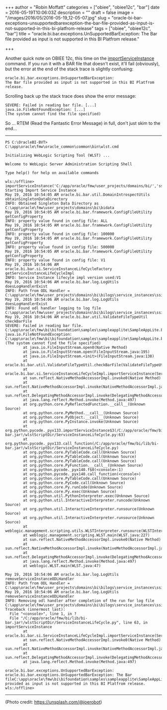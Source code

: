 +++
author = "Robin Moffatt"
categories = ["obiee", "obiee12c", "bar"]
date = 2016-05-19T10:06:03Z
description = ""
draft = false
image = "/images/2016/05/2016-05-19_12-05-07.jpg"
slug = "oracle-bi-bar-exceptions-unsupportedbarexception-the-bar-file-provided-as-input-is-not-supported-in-this-bi-platfrom-release"
tags = ["obiee", "obiee12c", "bar"]
title = "oracle.bi.bar.exceptions.UnSupportedBarException: The Bar file provided as input is not supported in this BI Platfrom release."

+++

Another quick note on OBIEE 12c, this time on the [importServiceInstance](https://docs.oracle.com/middleware/1221/biee/BIESG/configrepos.htm#BIESG9316) command. If you run it with a BAR file that doesn't exist, it'll fail (obviously), but the error at the end of the stack trace is slightly confusing: 

    oracle.bi.bar.exceptions.UnSupportedBarException: 
    The Bar file provided as input is not supported in this BI Platfrom release.

Scrolling back up the stack trace does show the error message: 

    SEVERE: Failed in reading bar file. [...]
    java.io.FileNotFoundException: [...] 
    (The system cannot find the file specified)

So ... RTEM (Read the Fantastic Error Message) in full, don't just skim to the end...

---

```
PS C:\OracleBI-BVT> C:\app\oracle\fmw\oracle_common\common\bin\wlst.cmd

Initializing WebLogic Scripting Tool (WLST) ...

Welcome to WebLogic Server Administration Scripting Shell

Type help() for help on available commands

wls:/offline> importServiceInstance('C:/app/oracle/fmw/user_projects/domains/bi/','ssi','C:/app/oracle/fmw/bi/bifoundation/samples/sampleapplite/SampleAppLite.bar')
Starting Import Service Instance
May 19, 2016 10:54:05 AM oracle.bi.bar.util.DomainIntrospectUtils obtainSingletonDataDirectory
INFO: Obtained Singleton Data Directory as C:\app\oracle\fmw\user_projects\domains\bi\bidata
May 19, 2016 10:54:05 AM oracle.bi.bar.framework.ConfigFileUtility getConfigProperty
INFO: property value found in config file: ALL
May 19, 2016 10:54:05 AM oracle.bi.bar.framework.ConfigFileUtility getConfigProperty
INFO: property value found in config file: 100000
May 19, 2016 10:54:05 AM oracle.bi.bar.framework.ConfigFileUtility getConfigProperty
INFO: property value found in config file: 500000
May 19, 2016 10:54:05 AM oracle.bi.bar.framework.ConfigFileUtility getConfigProperty
INFO: property value found in config file: V1
May 19, 2016 10:54:06 AM oracle.bi.bar.si.ServiceInstanceLifeCycleFactory getServiceInstanceLifeCycleImpl
INFO: Service Instance lifecyle impl version used:V1
May 19, 2016 10:54:06 AM oracle.bi.bar.log.LogUtils doesLogHandlerExist
INFO: Path from ODL Handler = C:\app\oracle\fmw\user_projects\domains\bi\bilogs\service_instances\ssi\metadata\si20160519_105405.log
May 19, 2016 10:54:06 AM oracle.bi.bar.log.LogUtils doesLogHandlerExist
INFO: Found odl handler logging to log file C:\app\oracle\fmw\user_projects\domains\bi\bilogs\service_instances\ssi\metadata\si20160519_105405.log
May 19, 2016 10:54:06 AM oracle.bi.bar.util.ValidateFileTypeUtil checkBarFile
SEVERE: Failed in reading bar file. C:\app\oracle\fmw\bi\bifoundation\samples\sampleapplite\SampleAppLite.bar
java.io.FileNotFoundException: C:\app\oracle\fmw\bi\bifoundation\samples\sampleapplite\SampleAppLite.bar (The system cannot find the file specified)
        at java.io.FileInputStream.open0(Native Method)
        at java.io.FileInputStream.open(FileInputStream.java:195)
        at java.io.FileInputStream.<init>(FileInputStream.java:138)
        at oracle.bi.bar.util.ValidateFileTypeUtil.checkBarFile(ValidateFileTypeUtil.java:50)
        at oracle.bi.bar.si.ServiceInstanceLifeCycleImpl.importServiceInstance(ServiceInstanceLifeCycleImpl.java:240)
        at sun.reflect.NativeMethodAccessorImpl.invoke0(Native Method)
        at sun.reflect.NativeMethodAccessorImpl.invoke(NativeMethodAccessorImpl.java:62)
        at sun.reflect.DelegatingMethodAccessorImpl.invoke(DelegatingMethodAccessorImpl.java:43)
        at java.lang.reflect.Method.invoke(Method.java:497)
        at org.python.core.PyReflectedFunction.__call__(Unknown Source)
        at org.python.core.PyMethod.__call__(Unknown Source)
        at org.python.core.PyObject.__call__(Unknown Source)
        at org.python.core.PyInstance.invoke(Unknown Source)
        at org.python.pycode._pyx133.importServiceInstance$3(/C:/app/oracle/fmw/bi/lib/bi-bar.jar!/wlstScriptDir/ServiceInstanceLifeCycle.py:63)
        at org.python.pycode._pyx133.call_function(/C:/app/oracle/fmw/bi/lib/bi-bar.jar!/wlstScriptDir/ServiceInstanceLifeCycle.py)
        at org.python.core.PyTableCode.call(Unknown Source)
        at org.python.core.PyTableCode.call(Unknown Source)
        at org.python.core.PyTableCode.call(Unknown Source)
        at org.python.core.PyFunction.__call__(Unknown Source)
        at org.python.pycode._pyx140.f$0(<console>:1)
        at org.python.pycode._pyx140.call_function(<console>)
        at org.python.core.PyTableCode.call(Unknown Source)
        at org.python.core.PyCode.call(Unknown Source)
        at org.python.core.Py.runCode(Unknown Source)
        at org.python.core.Py.exec(Unknown Source)
        at org.python.util.PythonInterpreter.exec(Unknown Source)
        at org.python.util.InteractiveInterpreter.runcode(Unknown Source)
        at org.python.util.InteractiveInterpreter.runsource(Unknown Source)
        at org.python.util.InteractiveInterpreter.runsource(Unknown Source)
        at weblogic.management.scripting.utils.WLSTInterpreter.runsource(WLSTInterpreter.java:1093)
        at weblogic.management.scripting.WLST.main(WLST.java:227)
        at sun.reflect.NativeMethodAccessorImpl.invoke0(Native Method)
        at sun.reflect.NativeMethodAccessorImpl.invoke(NativeMethodAccessorImpl.java:62)
        at sun.reflect.DelegatingMethodAccessorImpl.invoke(DelegatingMethodAccessorImpl.java:43)
        at java.lang.reflect.Method.invoke(Method.java:497)
        at weblogic.WLST.main(WLST.java:47)

May 19, 2016 10:54:06 AM oracle.bi.bar.log.LogUtils removeServiceInstanceODLHandler
INFO: Path from ODL Handler = C:\app\oracle\fmw\user_projects\domains\bi\bilogs\service_instances\ssi\metadata\si20160519_105405.log
May 19, 2016 10:54:06 AM oracle.bi.bar.log.LogUtils removeServiceInstanceODLHandler
INFO: Removing odl handler after completion of the run for log file C:\app\oracle\fmw\user_projects\domains\bi\bilogs\service_instances\ssi\metadata\si20160519_105405.log
Traceback (innermost last):
  File "<console>", line 1, in ?
  File "/C:/app/oracle/fmw/bi/lib/bi-bar.jar!/wlstScriptDir/ServiceInstanceLifeCycle.py", line 63, in importServiceInstance
        at oracle.bi.bar.si.ServiceInstanceLifeCycleImpl.importServiceInstance(ServiceInstanceLifeCycleImpl.java:244)
        at sun.reflect.NativeMethodAccessorImpl.invoke0(Native Method)
        at sun.reflect.NativeMethodAccessorImpl.invoke(NativeMethodAccessorImpl.java:62)
        at sun.reflect.DelegatingMethodAccessorImpl.invoke(DelegatingMethodAccessorImpl.java:43)
        at java.lang.reflect.Method.invoke(Method.java:497)

oracle.bi.bar.exceptions.UnSupportedBarException: oracle.bi.bar.exceptions.UnSupportedBarException: The Bar fileC:\app\oracle\fmw\bi\bifoundation\samples\sampleapplite\SampleAppLite.bar provided as input is not supported in this BI Platfrom release.
wls:/offline>
```

---
(Photo credit: https://unsplash.com/@joerobot)